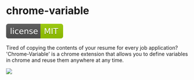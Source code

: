 # chrome-variable
![](license.svg)

Tired of copying the contents of your resume for every job application? 'Chrome-Variable' is a chrome extension that allows you to define variables in chrome and reuse them anywhere at any time.

![](demo-2.gif)





